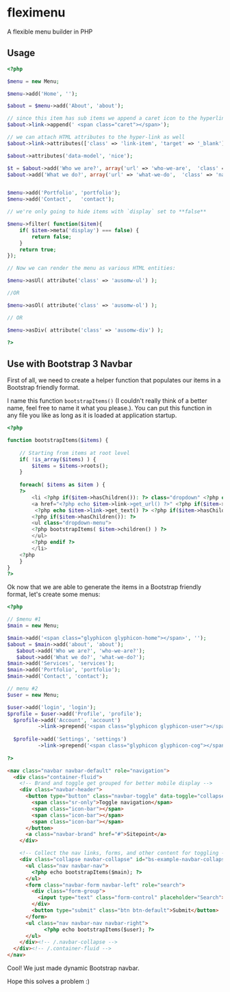 fleximenu
=========

A flexible menu builder in PHP


## Usage


```php
<?php

$menu = new Menu;

$menu->add('Home', '');

$about = $menu->add('About', 'about');

// since this item has sub items we append a caret icon to the hyperlink text
$about->link->append(' <span class="caret"></span>');

// we can attach HTML attributes to the hyper-link as well
$about->link->attributes(['class' => 'link-item', 'target' => '_blank']);

$about->attributes('data-model', 'nice');

$t = $about->add('Who we are?', array('url' => 'who-we-are',  'class' => 'navbar-item whoweare'));
$about->add('What we do?', array('url' => 'what-we-do',  'class' => 'navbar-item whatwedo'));


$menu->add('Portfolio', 'portfolio');
$menu->add('Contact',   'contact');

// we're only going to hide items with `display` set to **false**

$menu->filter( function($item){
	if( $item->meta('display') === false) {
		return false;
	}
	return true;
});

// Now we can render the menu as various HTML entities:

$menu->asUl( attribute('class' => 'ausomw-ul') );

//OR

$menu->asOl( attribute('class' => 'ausomw-ol') );

// OR

$menu->asDiv( attribute('class' => 'ausomw-div') );

?>
```

## Use with Bootstrap 3 Navbar


First of all, we need to create a helper function that populates our items in a Bootstrap friendly format.

I name this function `bootstrapItems()` (I couldn't really think of a better name, feel free to name it what you please.). 
You can put this function in any file you like as long as it is loaded at application startup.

```php
<?php

function bootstrapItems($items) {
	
	// Starting from items at root level
	if( !is_array($items) ) {
		$items = $items->roots();
	}
	
	foreach( $items as $item ) {
	?>
		<li <?php if($item->hasChildren()): ?> class="dropdown" <?php endif ?>>
		<a href="<?php echo $item->link->get_url() ?>" <?php if($item->hasChildren()): ?> class="dropdown-toggle" data-toggle="dropdown" <?php endif ?>>
		 <?php echo $item->link->get_text() ?> <?php if($item->hasChildren()): ?> <b class="caret"></b> <?php endif ?></a>
		<?php if($item->hasChildren()): ?>
		<ul class="dropdown-menu">
		<?php bootstrapItems( $item->children() ) ?>
		</ul> 
		<?php endif ?>
		</li>
	<?php
	}
}
?>
```


Ok now that we are able to generate the items in a Bootstrap friendly format, let's create some menus:


```php
<?php

// $menu #1
$main = new Menu;

$main->add('<span class="glyphicon glyphicon-home"></span>', '');
$about = $main->add('about', 'about');
   $about->add('Who we are?', 'who-we-are?');
   $about->add('What we do?', 'what-we-do?');
$main->add('Services', 'services');
$main->add('Portfolio', 'portfolio');
$main->add('Contact', 'contact');

// menu #2
$user = new Menu;

$user->add('login', 'login');
$profile = $user->add('Profile', 'profile');
  $profile->add('Account', 'account')
          ->link->prepend('<span class="glyphicon glyphicon-user"></span> ');
  
  $profile->add('Settings', 'settings')
          ->link->prepend('<span class="glyphicon glyphicon-cog"></span> ');
	
?>
```


```html
<nav class="navbar navbar-default" role="navigation">
  <div class="container-fluid">
    <!-- Brand and toggle get grouped for better mobile display -->
    <div class="navbar-header">
      <button type="button" class="navbar-toggle" data-toggle="collapse" data-target="#bs-example-navbar-collapse-1">
        <span class="sr-only">Toggle navigation</span>
        <span class="icon-bar"></span>
        <span class="icon-bar"></span>
        <span class="icon-bar"></span>
      </button>
      <a class="navbar-brand" href="#">Sitepoint</a>
    </div>

    <!-- Collect the nav links, forms, and other content for toggling -->
    <div class="collapse navbar-collapse" id="bs-example-navbar-collapse-1">
      <ul class="nav navbar-nav">
        <?php echo bootstrapItems($main); ?>
      </ul>
      <form class="navbar-form navbar-left" role="search">
        <div class="form-group">
          <input type="text" class="form-control" placeholder="Search">
        </div>
        <button type="submit" class="btn btn-default">Submit</button>
      </form>
      <ul class="nav navbar-nav navbar-right">
         	<?php echo bootstrapItems($user); ?>
      </ul>
    </div><!-- /.navbar-collapse -->
  </div><!-- /.container-fluid -->
</nav>

```

Cool! We just made dynamic Bootstrap navbar.

Hope this solves a problem :)